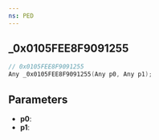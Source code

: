 ```yaml
---
ns: PED
---
```

## _0x0105FEE8F9091255

```c
// 0x0105FEE8F9091255
Any _0x0105FEE8F9091255(Any p0, Any p1);
```

## Parameters
* **p0**:
* **p1**:
